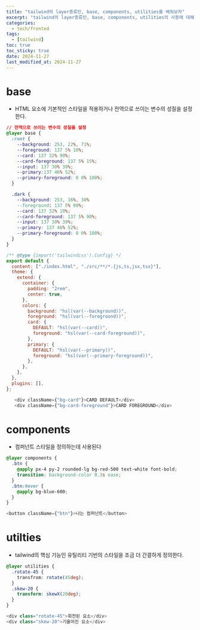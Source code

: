 ```yaml
---
title: "tailwind의 layer종류인, base, components, utilities를 배워보자"
excerpt: "tailwind의 layer종류인, base, components, utilities의 사용에 대해서 알아보자"
categories:
  - tech/fronted
tags:
  - [tailwind]
toc: true
toc_sticky: true
date: 2024-11-27
last_modified_at: 2024-11-27
---
```


# base

- HTML 요소에 기본적인 스타일을 적용하거나 전역으로 쓰이는 변수의 성질을 설정한다.

<!-- index.css -->

```css
// 전역으로 쓰이는 변수의 성질을 설정
@layer base {
  :root {
    --background: 253, 22%, 71%;
    --foreground: 137 5% 10%;
    --card: 137 32% 90%;
    --card-foreground: 137 5% 15%;
    --input: 137 30% 39%;
    --primary:137 46% 52%;
    --primary-foreground: 0 0% 100%;
  }

  .dark {
    --background: 253, 16%, 30%
    --foreground: 137 5% 90%;
    --card: 137 32% 10%;
    --card-foreground: 137 5% 90%;
    --input: 137 30% 39%;
    --primary: 137 46% 52%;
    --primary-foreground: 0 0% 100%;
  }
}
```

<!-- taliwind.config.js -->

```js
/** @type {import('tailwindcss').Config} */
export default {
  content: ["./index.html", "./src/**/*.{js,ts,jsx,tsx}"],
  theme: {
    extend: {
      container: {
        padding: "2rem",
        center: true,
      },
      colors: {
        background: "hsl(var(--background))",
        foreground: "hsl(var(--foreground))",
        card: {
          DEFAULT: "hsl(var(--card))",
          foreground: "hsl(var(--card-foreground))",
        },
        primary: {
          DEFAULT: "hsl(var(--primary))",
          foreground: "hsl(var(--primary-foreground))",
        },
      },
    },
  },
  plugins: [],
};
```

<!-- 사용하기 -->

```js
   <div className={"bg-card"}>CARD DEFAULT</div>
   <div className={"bg-card-foreground"}>CARD FOREGROUND</div>
```

# components

- 컴퍼넌트 스타일을 정의하는데 사용된다

<!-- index.css -->

```css
@layer components {
  .btn {
    @apply px-4 py-2 rounded-lg bg-red-500 text-white font-bold;
    transition: background-color 0.3s ease;
  }
  .btn:hover {
    @apply bg-blue-600;
  }
}
```

<!-- 사용하기-->

```js
<button className={"btn"}>나는 컴퍼넌트</button>
```

# utilties

- tailwind의 핵심 기능인 유틸리티 기반의 스타일을 조금 더 간결하게 정의한다.

```css
@layer utilities {
  .rotate-45 {
    transfrom: rotate(45deg);
  }
  .skew-20 {
    transform: skewX(20deg);
  }
}
```

<!-- 사용하기 -->

```js
<div class="rotate-45">회전된 요소</div>
<div class="skew-20">기울어진 요소</div>

```
